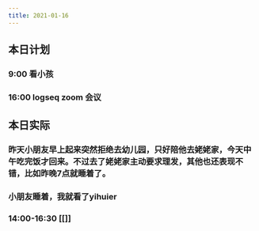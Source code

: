 ```yaml
---
title: 2021-01-16
---
```


## 本日计划
### 9:00 看小孩
### 16:00 logseq zoom 会议
## 本日实际
### 昨天小朋友早上起来突然拒绝去幼儿园，只好陪他去姥姥家，今天中午吃完饭才回来。不过去了姥姥家主动要求理发，其他也还表现不错，比如昨晚7点就睡着了。
### 小朋友睡着，我就看了yihuier
### 14:00-16:30 [[]]
### 
